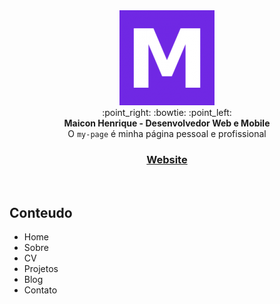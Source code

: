 <div align="center">
    <img src="img/favicon/apple-touch-icon-152x152.png">
</div>


<div align="center">
  :point_right: :bowtie: :point_left:
</div>
<div align="center">
  <strong>Maicon Henrique - Desenvolvedor Web e Mobile</strong>
</div>
<div align="center">
  O <code>my-page</code> é minha página pessoal e profissional
</div>

<div align="center">
  <h3>
    <a href="https://maiconkcond.github.io/my-page/" target="_blank">
      Website
    </a>
  </h3>
</div>


<br />

## Conteudo
- Home
- Sobre
- CV
- Projetos
- Blog
- Contato
